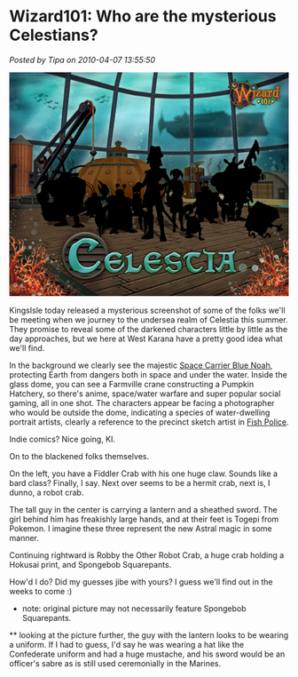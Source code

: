# Wizard101: Who are the mysterious Celestians?

*Posted by Tipa on 2010-04-07 13:55:50*

[![](../../../uploads/2010/04/celestiatease.png "Who are those mysteriously cloaked figures?")](../../../uploads/2010/04/celestiatease.png)

KingsIsle today released a mysterious screenshot of some of the folks we'll be meeting when we journey to the undersea realm of Celestia this summer. They promise to reveal some of the darkened characters little by little as the day approaches, but we here at West Karana have a pretty good idea what we'll find.

In the background we clearly see the majestic [Space Carrier Blue Noah](http://www.youtube.com/watch?v=1No7kLb2dow), protecting Earth from dangers both in space and under the water. Inside the glass dome, you can see a Farmville crane constructing a Pumpkin Hatchery, so there's anime, space/water warfare and super popular social gaming, all in one shot. The characters appear be facing a photographer who would be outside the dome, indicating a species of water-dwelling portrait artists, clearly a reference to the precinct sketch artist in [Fish Police](http://www.youtube.com/watch?v=o6D5C1C7Nso).

Indie comics? Nice going, KI.

On to the blackened folks themselves.

On the left, you have a Fiddler Crab with his one huge claw. Sounds like a bard class? Finally, I say. Next over seems to be a hermit crab, next is, I dunno, a robot crab.

The tall guy in the center is carrying a lantern and a sheathed sword. The girl behind him has freakishly large hands, and at their feet is Togepi from Pokemon. I imagine these three represent the new Astral magic in some manner.

Continuing rightward is Robby the Other Robot Crab, a huge crab holding a Hokusai print, and Spongebob Squarepants.

How'd I do? Did my guesses jibe with yours? I guess we'll find out in the weeks to come :)

* note: original picture may not necessarily feature Spongebob Squarepants.

** looking at the picture further, the guy with the lantern looks to be wearing a uniform. If I had to guess, I'd say he was wearing a hat like the Confederate uniform and had a huge mustache, and his sword would be an officer's sabre as is still used ceremonially in the Marines.

